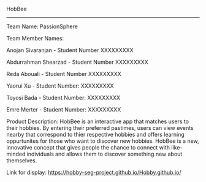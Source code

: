 HobBee
*****

Team Name: PassionSphere

Team Member Names:

Anojan Sivaranjan - Student Number XXXXXXXXX

Abdurrahman Shearzad - Student Number XXXXXXXXX

Reda Abouali - Student Number XXXXXXXXX

Yaorui Xu - Student Number: XXXXXXXXX

Toyosi Bada - Student Number: XXXXXXXXX

Emre Merter - Student Number: XXXXXXXXX

Product Description: HobBee is an interactive app that matches users to their hobbies. By entering their preferred pastimes, users can view events nearby that correspond to thier respective hobbies and offers learning oppurtunites for those who want to discover new hobbies. HobBee is a new, innovative concept that gives people the chance to connect with like-minded individuals and allows them to discover something new about themselves.

Link for display: https://hobby-seg-project.github.io/Hobby.github.io/
